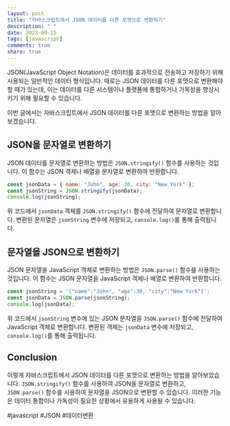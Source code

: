 ```yaml
---
layout: post
title: "자바스크립트에서 JSON 데이터를 다른 포맷으로 변환하기"
description: " "
date: 2023-09-15
tags: [javascript]
comments: true
share: true
---
```


JSON(JavaScript Object Notation)은 데이터를 효과적으로 전송하고 저장하기 위해 사용되는 일반적인 데이터 형식입니다. 때로는 JSON 데이터를 다른 포맷으로 변환해야 할 때가 있는데, 이는 데이터를 다른 시스템이나 플랫폼에 통합하거나 가독성을 향상시키기 위해 필요할 수 있습니다.

이번 글에서는 자바스크립트에서 JSON 데이터를 다른 포맷으로 변환하는 방법을 알아보겠습니다.

## JSON을 문자열로 변환하기

JSON 데이터를 문자열로 변환하는 방법은 `JSON.stringify()` 함수를 사용하는 것입니다. 이 함수는 JSON 객체나 배열을 문자열로 변환하여 반환합니다.

```javascript
const jsonData = { name: "John", age: 30, city: "New York" };
const jsonString = JSON.stringify(jsonData);
console.log(jsonString);
```

위 코드에서 `jsonData` 객체를 `JSON.stringify()` 함수에 전달하여 문자열로 변환합니다. 변환된 문자열은 `jsonString` 변수에 저장되고, `console.log()`를 통해 출력됩니다.

## 문자열을 JSON으로 변환하기

JSON 문자열을 JavaScript 객체로 변환하는 방법은 `JSON.parse()` 함수를 사용하는 것입니다. 이 함수는 JSON 문자열을 JavaScript 객체나 배열로 변환하여 반환합니다.

```javascript
const jsonString = '{"name":"John", "age":30, "city":"New York"}';
const jsonData = JSON.parse(jsonString);
console.log(jsonData);
```

위 코드에서 `jsonString` 변수에 있는 JSON 문자열을 `JSON.parse()` 함수에 전달하여 JavaScript 객체로 변환합니다. 변환된 객체는 `jsonData` 변수에 저장되고, `console.log()`를 통해 출력됩니다.

## Conclusion

이렇게 자바스크립트에서 JSON 데이터를 다른 포맷으로 변환하는 방법을 알아보았습니다. `JSON.stringify()` 함수를 사용하여 JSON을 문자열로 변환하고, `JSON.parse()` 함수를 사용하여 문자열을 JSON으로 변환할 수 있습니다. 이러한 기능은 데이터 통합이나 가독성이 필요한 상황에서 유용하게 사용될 수 있습니다.

#javascript #JSON #데이터변환